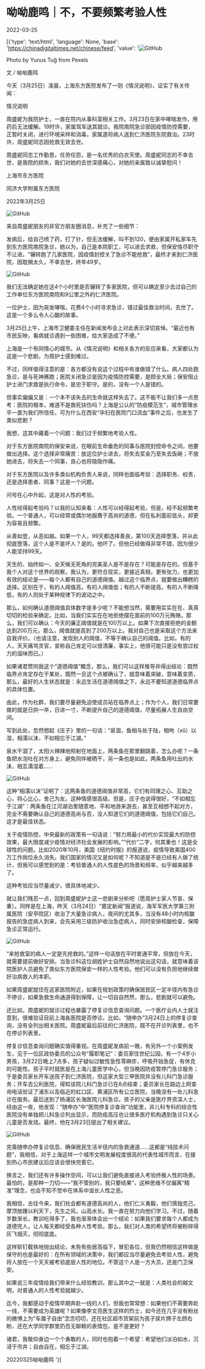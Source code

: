 # 呦呦鹿鸣｜不，不要频繁考验人性

2022-03-25

[{'type': 'text/html', 'language': None, 'base': 'https://chinadigitaltimes.net/chinese/feed', 'value': '![GitHub](https://chinadigitaltimes.net/chinese/files/2022/03/post-678652-623e4e801bbcd.)

Photo by Yunus Tuğ from Pexels

文 / 呦呦鹿鸣

今天（3月25日）凌晨，上海东方医院发布了一则《情况说明》，证实了有关传闻：



情况说明

周盛妮为我院护士，一直在院内从事科室相关工作。3月23日在家中哮喘发作，用药后无法缓解。19时许，家属驾车送其就诊。我院南院急诊部因疫情防控需要，正暂时关闭，进行环境采样和消毒，家属遂将病人送到仁济医院东院救治。23时许，周盛妮同志因抢救无效去世。

周盛妮同志工作勤恳，任劳任怨，是一名优秀的白衣天使。周盛妮同志的不幸去世，是我院的损失，我们对她的去世深感痛心，对她的亲属致以诚挚慰问！

上海市东方医院

同济大学附属东方医院

2022年3月25日



![GitHub](https://chinadigitaltimes.net/chinese/files/2022/03/post-678652-623e4e802880e.)

来自周盛妮朋友的非官方朋友圈消息，补充了一些细节：

发病后，给自己喷了药，打了针，但无法缓解，叫不到120，便由家属开私家车先到东方医院南院急诊，她以为，自己是本院职工，可以进去求救，但保安恪尽职守不让进。“辗转跑了几家医院，因疫情封控关了急诊不能抢救”，最终才来到仁济医院，因耽搁太久，不幸去世，终年49岁。

![GitHub](https://chinadigitaltimes.net/chinese/files/2022/03/post-678652-623e4e803846c.)

我们无法确定她在这4个小时里是否辗转了多家医院，但可以确定至少去过自己的工作单位东方医院南院和9公里之外的仁济医院。

一位护士，因为突发哮喘，花费4个小时寻求急诊，错过最佳救治时间，去世了。这是一个多么令人心酸的故事。

3月25日上午，上海市卫健委主任在新闻发布会上对此表示深切哀悼。“最近也有市民反映，看病就诊遇到一些困难，给大家造成了不便。”

上海是一个有同情心的城市。从《情况说明》和相关各方的反应来看，大家都认为这是一个悲剧，为周护士感到难过。

不过，同样值得注意的是：各方都没有说这个过程中有谁做错了什么。病人四处跑急诊，是与死神赛跑；医院关闭急诊是因为疫情防控需要，是顾全大局；保安阻止护士进门求救是执行命令，是忠于职守。是的，没有一个人是错的。

但事实偏偏又是：一个本不该失去的生命就这样失去了。这不能不让我们多一点思考：医院的根本，难道不是救死扶伤吗？上海是公认的“防疫模范生”，城市管理水平一直为我们所信任，可为什么在西安“孕妇在医院门口流血”事件之后，也发生了类似悲剧？

我想，这其中藏着一个问题：我们过于频繁地考验人性。

对于东方医院南院的保安来说，在眼前生命垂危的同事与医院封控命令之间，他要做出选择。这个选择非常痛苦：放这位护士进去，将失去奖金乃至失去饭碗；不放她进去，将失去一个同事，良心也将隐隐作痛。

对于东方医院以及许多类似机构负责人来说，同样也面临考验：选择职务、权责，还是选择患者、同事？这是一个问题。

问号在心中升起，这是对人性的考验。

人性经得起考验吗？以我的认知来看：人性可以经得起考验，但是，经不起频繁考验。一个普通人，可以经常或偶尔地服膺于高尚的道德，但在私利面前低头，却更为容易且频繁。

从善如登，从恶如崩。如果一个人，99天都选择善良，第100天选择堕落，并从此彻底堕落，这个人是不是坏人？是的。他坏了。但他已经做得非常不错，因为很少人能坚持99天。

天生的、始终如一、全天候无死角的完美圣人是不是存在？可能是存在的。但基于我个人对这个世界的观察，我认为，更符合现实，更接近真相，更有张力，也更加有效的结论是——每个人都有自己的道德阈值。越过这个临界点，就要做出糟糕的选择。区别在于，有的人阈值高，有的人阈值低；有的人不断提高，有的人不断降低，有的人则处于某种规律下的波动之中。

那么，如何确认道德阈值具体数字是多少呢？不能想当然，需要用实实在在、真真切切的检验来确定。比如，当我们实实在在地拒绝摆在面前的100万元贿赂，那么，我们可以确认：今天的廉正阈值就是在100万以上。如果下次直接拒绝的金额达到200万元，那么，阈值就提高到了200万以上。我对自己也是采取这个方法来自我评价。（也请注意，发现别人的阈值，不等于确认自己的阈值。比如，有的人，天天痛骂贪官，宣称自己肯定可以很清廉，事实上，他很可能只是没有尝过权力的滋味而已。）

如果诸君赞同我这个“道德阈值”概念，那么，我们可以这样推导并得出结论：既然临界点肯定存在于某处，既然一旦这个点被确认了，就意味着突破，意味着变质，那么，最好的人生状态就是：永远生活在道德阈值之下，永远不要知道道德临界点的具体位置。

由此，作为社群，我们要尽量避免迫使成员站在临界点上；作为个人，我们日常要做的就是日拱一卒，日进一寸，不断提升自己的道德阈值，尽量拓展人生自由空间。

写到此处，忽然想起《庄子》里的一句话：“泉涸，鱼相与处于陆，相呴（xǔ）以湿，相濡以沫，不如相忘于江湖。”

泉水干涸了，太阳火辣辣地照射在地面上，两条鱼在那里翻跳着，怎么办呢？一条鱼把水泡吐在对方身上，避免同伴被晒干，另一条也是如此，两条鱼用吐出的水沫，相互濡湿着……

![GitHub](https://chinadigitaltimes.net/chinese/files/2022/03/post-678652-623e4e804a7a7.gif)

这种“相濡以沫”证明了：这两条鱼的道德阈值非常高，它们有同理之心、互助之心，将心比心，舍己为友。这种情感很高级。但是，庄子也说得很好，“不如相忘于江湖”：两条鱼在江河湖泊里随意地、平和地游来游去，甚至互相想不起对方，完全不需要确认自己的道德高尚与否，没人知道它们的道德阈值，包括它们自己。这才是最佳状态。

关于疫情防控，中央最新的政策有一句话说：“努力用最小的代价实现最大的防控效果，最大限度减少疫情对经济社会发展的影响。”“代价”二字，何其重也！这是全球性的问题。比如2020年10月，美国《纽约时报》的报道说，疫情导致美国400万工作岗位永久消失。我们国家的情况又是如何呢？不知道是不是已经有人做了统计，但我可以感觉到的是：考验普通人的人性底色的场景和频率，似乎越来越多了。

这种考验应当尽量减少，很具体地减少。

就让我们残忍一点，回到周盛妮护士这一悲剧来分析吧（愿周护士家人节哀、保重）。同样是在上海，昨天（3月24日）“嘉定新闻”报道说，海军军医大学第三附属医院（安亭院区）收治了大量急诊病人，夜间的尤其多，当没有48小时内核酸报告的急症病人到来，会先采用三级防护收治急症病人，同时安排核酸检查，保障急诊正常运行。

![GitHub](https://chinadigitaltimes.net/chinese/files/2022/03/post-678652-623e4e8055837.)

“来抢救室的病人一定是先抢救的。”这样一句话放在平时普通平常，但放在今天，就需要提前做好安排。当急诊科这位胡姓护士自然自然地说出这句话，就意味着该院医护人员避免了类似东方医院保安一样的人性考验。他们可以没有负担地继续做好治病救人的本职。 

如果周盛妮就住在这家医院附近，如果在规划政策时确保居民区一定半径内有急诊不停诊，如果急救生命通道得到保障，让一切自自然然，那么，悲剧就可以避免。 

还比如，周盛妮的就诊过程也暴露了停复诊信息查询问题。一个医疗业内人士就注意到，很难验证目前上海各医院是否停诊。比如，“随申办”3月24日上的停复诊查询，没有全列出相关医院。周盛妮最后前往的仁济医院，既不在开诊列表里，也不在停诊列表里。

停复诊信息查询问题确实值得重视。在周盛妮发病前一晚，有另外一个小案例发生，见于一位区政协委员的公众号“履职笔记”：委员家住世纪公园，有一个4岁小男孩，3月22日晚上7点多，孩子疑似过敏性急性荨麻疹，呼吸开始急促，有休克的可能性。孩子平时就医是在上海儿童医学中心，但当晚因防疫暂停门急诊服务；于是委员家长开车送孩子到仁济医院，但这家大型三甲医院并没有儿科门急诊服务；开车去公利医院，得知该院儿科门急诊已在8点结束；委员家长在路边上网查询电话验证了浦东以及临近的虹口区、黄浦区所有公立医院，当晚没有一处儿科急诊在服务。最后送到了杨浦区长海医院儿科急诊。孩子的父亲是医疗界资深人士，经由这一夜，他发现：“随申办”中“医院停复诊查询”功能里，非儿科专科的综合性医院没有单独把儿科急诊列出显示，而防疫高压也让很多医疗机构遇到急诊只关心儿童是否发烧。最终，他在3月23日提出了相关建议。

![GitHub](https://chinadigitaltimes.net/chinese/files/2022/03/post-678652-623e4e8062cd1.)

完善随申办停复诊信息、确保居民生活半径内的急救通道……这都是“纯技术问题”，我相信，对于上海这样一个城市文明发展程度很高的代表性城市而言，在接到热心市民建议后应该会很快完善它。

换言之，我们还有许多操作空间，可以让我们避免直接进入考验终极人性的场景。最怕的，是那种一刀切——“我不管别的，我只要结果”，这种思维不仅偏离“精准”理念，也会不知不觉中在体系中滋长人性之恶。

我相信，古往今来，我们社会都有道德高尚的人，他们仁义勇毅，他们慎独克己，摩顶放踵以利天下，先生之风，山高水长。我一直在努力向他们学习。不过，随着岁数渐长，教训吃得多了，我也渐渐体会出一个结论：如果我们要求每个人都成为道德完人，让人每天都经受各种人性考验，那么，我们对人类的希望终将被粉碎得灰飞烟灭，彻彻底底。

这样斩钉截铁地抛出结论，未免有些居高临下，冒犯各位，但我仍然相信这样做是保守的也是最好的：在所有领域的决策中，我们都应当尽量避免去考验人性，避免将人放在一个天天被考验底层人性的地位。不管这个人是一方大员，还是门卫保安。

如果说三年疫情给我们带来什么经验教训，那么其中之一就是：人类社会的越文明，对普通人的人性考验就越少。

迄今，我都感动于疫情早期奔赴一线的人们，但我也常常想：如果他们不需要奔赴一线，不需要成为英雄呢？如果像李文亮医生这样的烈士，如今还在几乎没有粉丝的微博上为“车厘子自由”念念叨叨，还在社区超市货架前为孩子尿片牌子左顾右盼，还在大学同学群里扔百无聊赖的表情包，是不是更好？

诸君，我敬仰身边一个个勇敢的人，同时也抱着一个希望：希望他们淡泊如水，沉浸于市井；自由自在，相忘于江湖。

20220325呦呦鹿鸣 '}]